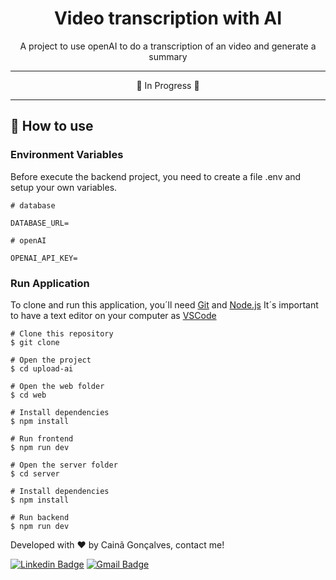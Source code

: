 <h1 align="center">Video transcription with AI</h1>
<p align="center">A project to use openAI to do a transcription of an video and generate a summary</p>

___

<p align="center">🚧 In Progress 🚧</p>

___

## 🧾 How to use

### Environment Variables
Before execute the backend project, you need to create a file .env and setup your own variables.

```
# database

DATABASE_URL=

# openAI

OPENAI_API_KEY=

```

### Run Application

To clone and run this application, you´ll need [Git](https://git-scm.com) and [Node.js](https://nodejs.org/en/)
It´s important to have a text editor on your computer as [VSCode](https://code.visualstudio.com/)

```
# Clone this repository
$ git clone

# Open the project
$ cd upload-ai

# Open the web folder
$ cd web

# Install dependencies
$ npm install

# Run frontend
$ npm run dev

# Open the server folder
$ cd server

# Install dependencies
$ npm install

# Run backend
$ npm run dev
```
Developed with ❤ by Cainã Gonçalves, contact me!

[![Linkedin Badge](https://img.shields.io/badge/-Cainã-blue?style=flat-square&logo=Linkedin&logoColor=white&link=https://www.linkedin.com/in/cainã-gonçalves/)](https://www.linkedin.com/in/cainã-gonçalves/) 
[![Gmail Badge](https://img.shields.io/badge/-moaraadrean@gmail.com-c14438?style=flat-square&logo=Gmail&logoColor=white&link=mailto:moaraadrean@gmail.com)](mailto:moaraadrean@gmail.com)

